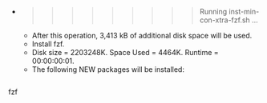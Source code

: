 * >>>>>>>>> Running inst-min-con-xtra-fzf.sh ...
  * After this operation, 3,413 kB of additional disk space will be used.
  * Install fzf.
  * Disk size = 2203248K. Space Used = 4464K. Runtime = 00:00:00:01.
  * The following NEW packages will be installed:
  ```bash
fzf
  ```
